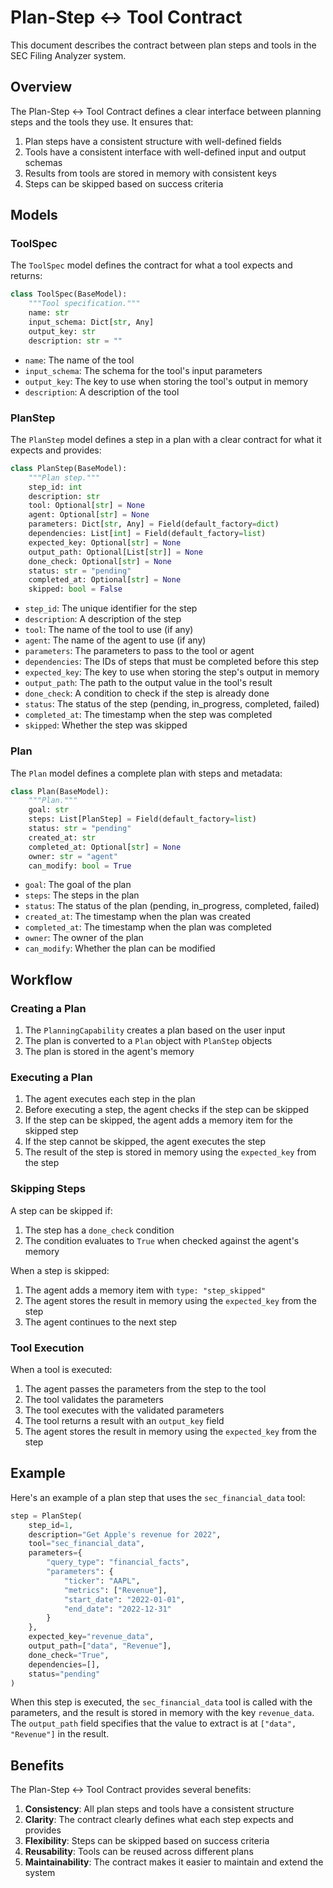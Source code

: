 # Plan-Step ↔ Tool Contract

This document describes the contract between plan steps and tools in the SEC Filing Analyzer system.

## Overview

The Plan-Step ↔ Tool Contract defines a clear interface between planning steps and the tools they use. It ensures that:

1. Plan steps have a consistent structure with well-defined fields
2. Tools have a consistent interface with well-defined input and output schemas
3. Results from tools are stored in memory with consistent keys
4. Steps can be skipped based on success criteria

## Models

### ToolSpec

The `ToolSpec` model defines the contract for what a tool expects and returns:

```python
class ToolSpec(BaseModel):
    """Tool specification."""
    name: str
    input_schema: Dict[str, Any]
    output_key: str
    description: str = ""
```

- `name`: The name of the tool
- `input_schema`: The schema for the tool's input parameters
- `output_key`: The key to use when storing the tool's output in memory
- `description`: A description of the tool

### PlanStep

The `PlanStep` model defines a step in a plan with a clear contract for what it expects and provides:

```python
class PlanStep(BaseModel):
    """Plan step."""
    step_id: int
    description: str
    tool: Optional[str] = None
    agent: Optional[str] = None
    parameters: Dict[str, Any] = Field(default_factory=dict)
    dependencies: List[int] = Field(default_factory=list)
    expected_key: Optional[str] = None
    output_path: Optional[List[str]] = None
    done_check: Optional[str] = None
    status: str = "pending"
    completed_at: Optional[str] = None
    skipped: bool = False
```

- `step_id`: The unique identifier for the step
- `description`: A description of the step
- `tool`: The name of the tool to use (if any)
- `agent`: The name of the agent to use (if any)
- `parameters`: The parameters to pass to the tool or agent
- `dependencies`: The IDs of steps that must be completed before this step
- `expected_key`: The key to use when storing the step's output in memory
- `output_path`: The path to the output value in the tool's result
- `done_check`: A condition to check if the step is already done
- `status`: The status of the step (pending, in_progress, completed, failed)
- `completed_at`: The timestamp when the step was completed
- `skipped`: Whether the step was skipped

### Plan

The `Plan` model defines a complete plan with steps and metadata:

```python
class Plan(BaseModel):
    """Plan."""
    goal: str
    steps: List[PlanStep] = Field(default_factory=list)
    status: str = "pending"
    created_at: str
    completed_at: Optional[str] = None
    owner: str = "agent"
    can_modify: bool = True
```

- `goal`: The goal of the plan
- `steps`: The steps in the plan
- `status`: The status of the plan (pending, in_progress, completed, failed)
- `created_at`: The timestamp when the plan was created
- `completed_at`: The timestamp when the plan was completed
- `owner`: The owner of the plan
- `can_modify`: Whether the plan can be modified

## Workflow

### Creating a Plan

1. The `PlanningCapability` creates a plan based on the user input
2. The plan is converted to a `Plan` object with `PlanStep` objects
3. The plan is stored in the agent's memory

### Executing a Plan

1. The agent executes each step in the plan
2. Before executing a step, the agent checks if the step can be skipped
3. If the step can be skipped, the agent adds a memory item for the skipped step
4. If the step cannot be skipped, the agent executes the step
5. The result of the step is stored in memory using the `expected_key` from the step

### Skipping Steps

A step can be skipped if:

1. The step has a `done_check` condition
2. The condition evaluates to `True` when checked against the agent's memory

When a step is skipped:

1. The agent adds a memory item with `type: "step_skipped"`
2. The agent stores the result in memory using the `expected_key` from the step
3. The agent continues to the next step

### Tool Execution

When a tool is executed:

1. The agent passes the parameters from the step to the tool
2. The tool validates the parameters
3. The tool executes with the validated parameters
4. The tool returns a result with an `output_key` field
5. The agent stores the result in memory using the `expected_key` from the step

## Example

Here's an example of a plan step that uses the `sec_financial_data` tool:

```python
step = PlanStep(
    step_id=1,
    description="Get Apple's revenue for 2022",
    tool="sec_financial_data",
    parameters={
        "query_type": "financial_facts",
        "parameters": {
            "ticker": "AAPL",
            "metrics": ["Revenue"],
            "start_date": "2022-01-01",
            "end_date": "2022-12-31"
        }
    },
    expected_key="revenue_data",
    output_path=["data", "Revenue"],
    done_check="True",
    dependencies=[],
    status="pending"
)
```

When this step is executed, the `sec_financial_data` tool is called with the parameters, and the result is stored in memory with the key `revenue_data`. The `output_path` field specifies that the value to extract is at `["data", "Revenue"]` in the result.

## Benefits

The Plan-Step ↔ Tool Contract provides several benefits:

1. **Consistency**: All plan steps and tools have a consistent structure
2. **Clarity**: The contract clearly defines what each step expects and provides
3. **Flexibility**: Steps can be skipped based on success criteria
4. **Reusability**: Tools can be reused across different plans
5. **Maintainability**: The contract makes it easier to maintain and extend the system
